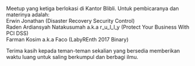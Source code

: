 Meetup yang ketiga berlokasi di Kantor Blibli. Untuk pembicaranya dan materinya adalah:
<br> Erwin Jonathan (Disaster Recovery Security Control)
<br> Raden Ardiansyah Natakusumah a.k.a r_u_l_l_y (Protect Your Business With PCI DSS)
<br> Farman Kosim a.k.a Faco (LabyREnth 2017 Binary)

<p> Terima kasih kepada teman-teman sekalian yang bersedia memberikan waktu luang untuk saling berkumpul dan berbagi ilmu.

